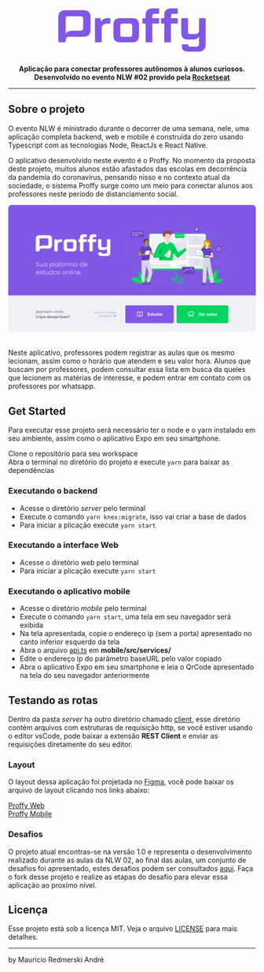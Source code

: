 <h1 align="center">
  <img src=".github/logo.png" alt="Logo proffy" width="300px">
</h1>

<div align="center">
  <strong>
    Aplicação para conectar professores autônomos à alunos curiosos.
    <br />
    Desenvolvido no evento NLW #02 provido pela <a href="https://rocketseat.com.br/">Rocketseat</a>
  </strong>
</div>

---

## Sobre o projeto

O evento NLW é ministrado durante o decorrer de uma semana, nele, uma aplicação completa backend, web e mobile é construída do zero usando Typescript com as tecnologias Node, ReactJs e React Native.

O aplicativo desenvolvido neste evento é o Proffy. No momento da proposta deste projeto, muitos alunos estão afastados das escolas em decorrência da pandemia do coronavírus, pensando nisso e no contexto atual da sociedade, o sistema Proffy surge como um meio para conectar alunos aos professores neste período de distanciamento social.

<div align="center">
  <img src=".github/capa.png" alt="Preview da tela do sistema" width="1000px" style="max-width: 100%;">
</div>

<br/>

Neste aplicativo, professores podem registrar as aulas que os mesmo lecionam, assim como o horário que atendem e seu valor hora. Alunos que buscam por professores, podem consultar essa lista em busca da queles que lecionem as matérias de interesse, e podem entrar em contato com os professores por whatsapp.

## Get Started

Para executar esse projeto será necessário ter o node e o yarn instalado em seu ambiente, assim como o aplicativo Expo em seu smartphone.

Clone o repositório para seu workspace \
Abra o terminal no diretório do projeto e execute `yarn` para baixar as dependências

### Executando o backend
* Acesse o diretório *server* pelo terminal
* Execute o comando `yarn knex:migrate`, isso vai criar a base de dados
* Para iniciar a plicação execute `yarn start`

### Executando a interface Web
* Acesse o diretório *web* pelo terminal
* Para iniciar a plicação execute `yarn start`

### Executando o aplicativo mobile
* Acesse o diretório *mobile* pelo terminal
* Execute o comando `yarn start`, uma tela em seu navegador será exibida
* Na tela apresentada, copie o endereço ip (sem a porta) apresentado no canto inferior esquerdo da tela
* Abra o arquivo [api.ts](mobile/src/services/api.ts) em **mobile/src/services/**
* Edite o endereço ip do parâmetro baseURL pelo valor copiado
* Abra o aplicativo Expo em seu smartphone e leia o QrCode apresentado na tela do seu navegador anteriormente

## Testando as rotas

Dentro da pasta *server* ha outro diretório chamado [client](server/client), esse diretório contém arquivos com estruturas de requisição http, se você estiver usando o editor vsCode, pode baixar a extensão **REST Client** e enviar as requisições diretamente do seu editor.

### Layout

O layout dessa aplicação foi projetada no [Figma](https://www.figma.com/), você pode baixar os arquivo de layout clicando nos links abaixo:

[Proffy Web](.github/ProffyWeb.fig) \
[Proffy Mobile](.github/ProffyMobile.fig)

### Desafios

O projeto atual encontras-se na versão 1.0 e representa o desenvolvimento realizado durante as aulas da NLW 02, ao final das aulas, um conjunto de desafios foi apresentado, estes desafios podem ser consultados [aqui](.github/Proffy-2.0.pdf). Faça o fork desse projeto e realize as etapas do desafio para elevar essa aplicação ao proxímo nível.

## Licença

Esse projeto está sob a licença MIT. Veja o arquivo [LICENSE](LICENSE) para mais detalhes.

---

by Mauricio Redmerski André
